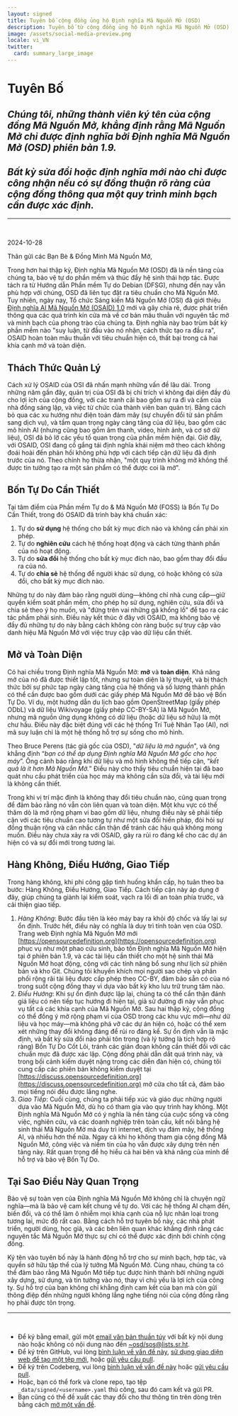 ```yaml
---
layout: signed
title: Tuyên bố cộng đồng ủng hộ Định nghĩa Mã Nguồn Mở (OSD)
description: Tuyên bố từ cộng đồng ủng hộ Định nghĩa Mã Nguồn Mở (OSD) phiên bản 1.9
image: /assets/social-media-preview.png
locale: vi_VN
twitter:
  card: summary_large_image
---
```


# **Tuyên Bố**

## *Chúng tôi, những thành viên ký tên của cộng đồng Mã Nguồn Mở, khẳng định rằng Mã Nguồn Mở chỉ được định nghĩa bởi Định nghĩa Mã Nguồn Mở (OSD) phiên bản 1.9.*

## *Bất kỳ sửa đổi hoặc định nghĩa mới nào chỉ được công nhận nếu có sự đồng thuận rõ ràng của cộng đồng thông qua một quy trình minh bạch cần được xác định.*

---
<br>

2024-10-28

Thân gửi các Bạn Bè & Đồng Minh Mã Nguồn Mở,

Trong hơn hai thập kỷ, Định nghĩa Mã Nguồn Mở (OSD) đã là nền tảng của chúng ta, bảo vệ tự do phần mềm và thúc đẩy hệ sinh thái hợp tác. Được tách ra từ Hướng dẫn Phần mềm Tự do Debian (DFSG), nhưng đến nay vẫn phù hợp với chúng, OSD đã liên tục đặt ra tiêu chuẩn cho Mã Nguồn Mở. Tuy nhiên, ngày nay, Tổ chức Sáng kiến Mã Nguồn Mở (OSI) đã giới thiệu [Định nghĩa AI Mã Nguồn Mở (OSAID) 1.0](https://opensource.org/ai/open-source-ai-definition) mới và gây chia rẽ, được phát triển thông qua các quá trình kín cửa mà về cơ bản mâu thuẫn với nguyên tắc mở và minh bạch của phong trào của chúng ta. Định nghĩa này bao trùm bất kỳ phần mềm nào "suy luận, từ đầu vào nó nhận, cách thức tạo ra đầu ra", OSAID hoàn toàn mâu thuẫn với tiêu chuẩn hiện có, thất bại trong cả hai khía cạnh mở và toàn diện.

## Thách Thức Quản Lý

Cách xử lý OSAID của OSI đã nhấn mạnh những vấn đề lâu dài. Trong những năm gần đây, quản trị của OSI đã bị chỉ trích vì không đại diện đầy đủ cho lợi ích của cộng đồng, với các tranh cãi bao gồm sự ra đi và cấm của nhà đồng sáng lập, và việc từ chức của thành viên ban quản trị. Bằng cách bỏ qua các xu hướng như điện toán đám mây (sự chuyển đổi từ sản phẩm sang dịch vụ), và tầm quan trọng ngày càng tăng của dữ liệu, bao gồm các mô hình AI (nhưng cũng bao gồm âm thanh, video, hình ảnh, và cơ sở dữ liệu), OSI đã bỏ lỡ các yếu tố quan trọng của phần mềm hiện đại. Giờ đây, với OSAID, OSI đang cố gắng tái định nghĩa khái niệm mở theo cách không đoái hoài đến phản hồi không phù hợp với cách tiếp cận dữ liệu đã định trước của nó. Theo chính họ thừa nhận, "một quy trình không mở không thể được tin tưởng tạo ra một sản phẩm có thể được coi là mở".

## Bốn Tự Do Cần Thiết

Tại tâm điểm của Phần mềm Tự do & Mã Nguồn Mở (FOSS) là Bốn Tự Do Cần Thiết, trong đó OSAID đã trình bày khá chuẩn xác:

1. Tự do **sử dụng** hệ thống cho bất kỳ mục đích nào và không cần phải xin phép.
2. Tự do **nghiên cứu** cách hệ thống hoạt động và cách từng thành phần của nó hoạt động.
3. Tự do **sửa đổi** hệ thống cho bất kỳ mục đích nào, bao gồm thay đổi đầu ra của nó.
4. Tự do **chia sẻ** hệ thống để người khác sử dụng, có hoặc không có sửa đổi, cho bất kỳ mục đích nào.

Những tự do này đảm bảo rằng người dùng—không chỉ nhà cung cấp—giữ quyền kiểm soát phần mềm, cho phép họ sử dụng, nghiên cứu, sửa đổi và chia sẻ theo ý họ muốn, và "đứng trên vai những gã khổng lồ" để tạo ra các tác phẩm phái sinh. Điều này kết thúc ở đây với OSAID, mà không bảo vệ đầy đủ những tự do này bằng cách không còn ràng buộc sự truy cập vào danh hiệu Mã Nguồn Mở với việc truy cập vào dữ liệu cần thiết.

## Mở và Toàn Diện

Có hai chiều trong Định nghĩa Mã Nguồn Mở: **mở** và **toàn diện**. Khả năng mở của nó đã được thiết lập tốt, nhưng sự toàn diện là lý thuyết, và bị thách thức bởi sự phức tạp ngày càng tăng của hệ thống và số lượng thành phần có thể cần được bao gồm dưới các giấy phép Mã Nguồn Mở để bảo vệ Bốn Tự Do. Ví dụ, một hướng dẫn du lịch bao gồm OpenStreetMap (giấy phép ODbL) và dữ liệu Wikivoyage (giấy phép CC-BY-SA) là Mã Nguồn Mở, nhưng mã nguồn ứng dụng không có dữ liệu (hoặc dữ liệu sở hữu) là một chư hầu. Điều này đặc biệt đúng với các hệ thống Trí Tuệ Nhân Tạo (AI), nơi mã suy luận chỉ là một hệ thống hỗ trợ sự sống cho mô hình.

Theo Bruce Perens (tác giả gốc của OSD), "*dữ liệu là mã nguồn*", và ông khẳng định “*bạn có thể áp dụng Định nghĩa Mã Nguồn Mở gốc cho học máy*”. Ông cảnh báo rằng khi dữ liệu và mô hình không thể tiếp cận, “*kết quả là ít hơn Mã Nguồn Mở.*” Điều này cho thấy tiêu chuẩn hiện tại đã bao quát nhu cầu phát triển của học máy mà không cần sửa đổi, và tài liệu mới là không cần thiết.

Trong khi vị trí mặc định là không thay đổi tiêu chuẩn nào, cũng quan trọng để đảm bảo rằng nó vẫn còn liên quan và toàn diện. Một khu vực có thể thăm dò là mở rộng phạm vi bao gồm dữ liệu, nhưng điều này sẽ phải tiếp cận với các tiêu chuẩn cao tương tự như một sửa đổi hiến pháp, đòi hỏi sự đồng thuận rộng và cân nhắc cẩn thận để tránh các hậu quả không mong muốn. Điều này chưa xảy ra với OSAID, gây ra rủi ro đáng kể cho các dự án hiện có và sự đổi mới trong tương lai.

## Hàng Không, Điều Hướng, Giao Tiếp

Trong hàng không, khi phi công gặp tình huống khẩn cấp, họ tuân theo ba bước: Hàng Không, Điều Hướng, Giao Tiếp. Cách tiếp cận này áp dụng ở đây, giúp chúng ta giành lại kiểm soát, vạch ra lối đi an toàn phía trước, và cải thiện giao tiếp.

1. *Hàng Không*: Bước đầu tiên là kéo máy bay ra khỏi độ chốc và lấy lại sự ổn định. Trước hết, điều này có nghĩa là duy trì tính toàn vẹn của OSD. Trang web Định nghĩa Mã Nguồn Mở mới [https://opensourcedefinition.org](https://opensourcedefinition.org) phục vụ như một phao cứu sinh, bảo tồn Định nghĩa Mã Nguồn Mở hiện tại ở phiên bản 1.9, và các tài liệu cần thiết cho một hệ sinh thái Mã Nguồn Mở hoạt động, cộng với các tính năng bổ sung như lịch sử phiên bản và kho Git. Chúng tôi khuyến khích mọi người sao chép và phân phối rộng rãi tài liệu được cấp phép theo CC-BY, đảm bảo sẵn có của nó trong suốt cộng đồng thay vì dựa vào bất kỳ kho lưu trữ trung tâm nào.
2. *Điều Hướng*: Khi sự ổn định được lập lại, chúng ta có thể cẩn thận đánh giá liệu có nên tiếp tục hướng đi hiện tại, giả sử đường đi này vẫn phục vụ tất cả các khía cạnh của Mã Nguồn Mở. Sau hai thập kỷ, cộng đồng có thể đồng ý mở rộng phạm vi của OSD trong các khu vực mới—như dữ liệu và học máy—mà không phá vỡ các dự án hiện có, hoặc có thể xem xét những thay đổi không đáng để rủi ro đáng kể. Sự ổn định vẫn là mặc định, và bất kỳ sửa đổi nào phải tôn trọng (và lý tưởng là tích hợp rõ ràng) Bốn Tự Do Cốt Lõi, tránh các gián đoạn không cần thiết đối với các chuẩn mực đã được xác lập. Cộng đồng phải dẫn dắt quá trình này, và trong bối cảnh kiểm duyệt nặng trong các diễn đàn hiện có, chúng tôi cung cấp các phiên bản không kiểm duyệt tại [https://discuss.opensourcedefinition.org](https://discuss.opensourcedefinition.org) mở cửa cho tất cả, đảm bảo mọi tiếng nói đều được lắng nghe.
3. *Giao Tiếp*: Cuối cùng, chúng ta phải tiếp xúc và giáo dục những người dựa vào Mã Nguồn Mở, dù họ có tham gia vào quy trình hay không. Một Định nghĩa Mã Nguồn Mở có ý nghĩa là nền tảng của cuộc sống và công việc, nghiên cứu, và các doanh nghiệp trên toàn cầu, kết nối bằng hệ sinh thái Mã Nguồn Mở mà duy trì internet, dịch vụ đám mây, hệ thống AI, và nhiều hơn thế nữa. Ngay cả khi họ không tham gia cộng đồng Mã Nguồn Mở, công việc và niềm tin của họ vẫn được xây dựng trên nền tảng này. Rất quan trọng để họ hiểu cả hai bên và khả năng của mình để hỗ trợ và bảo vệ Bốn Tự Do.

## Tại Sao Điều Này Quan Trọng

Bảo vệ sự toàn vẹn của Định nghĩa Mã Nguồn Mở không chỉ là chuyện ngữ nghĩa—mà là bảo vệ cam kết chung về tự do. Với các hệ thống AI chạm đến, biến đổi, và có thể làm ô nhiễm mọi khía cạnh của nỗ lực nhân loại trong tương lai, mức độ rất cao. Bằng cách hỗ trợ tuyên bố này, các nhà phát triển, người dùng, học giả, và các bên liên quan khác khẳng định rằng các nguyên tắc Mã Nguồn Mở thực sự chỉ có thể được xác định bởi chính cộng đồng.

Ký tên vào tuyên bố này là hành động hỗ trợ cho sự minh bạch, hợp tác, và quyền sở hữu tập thể của lý tưởng Mã Nguồn Mở. Cùng nhau, chúng ta có thể đảm bảo rằng Mã Nguồn Mở tiếp tục được hình thành bởi những người xây dựng, sử dụng, và tin tưởng vào nó, thay vì chủ yếu là lợi ích của công ty. Sự hỗ trợ của bạn không chỉ khẳng định cam kết của bạn mà còn gửi thông điệp đến những người không lắng nghe tiếng nói của cộng đồng rằng họ phải được tôn trọng.

---
<br>

- Để ký bằng email, gửi một [email văn bản thuần túy](https://useplaintext.email/) với bất kỳ nội dung nào hoặc không có nội dung nào đến [~osd/sos@lists.sr.ht](mailto:~osd/sos@lists.sr.ht).
- Để ký trên GitHub, vui lòng [bình luận về vấn đề này](https://github.com/OpenSourceDefinition/SaveOpenSource/issues/1), [sử dụng giao diện web để tạo một tệp mới](https://github.com/OpenSourceDefinition/SaveOpenSource/new/master/_data/signed), hoặc [gửi yêu cầu pull](https://github.com/OpenSourceDefinition/SaveOpenSource/pulls).
- Để ký trên Codeberg, vui lòng [bình luận về vấn đề này](https://codeberg.org/osd/sos/issues/1) hoặc [gửi yêu cầu pull](https://codeberg.org/osd/sos/pulls).
- Hoặc, bạn có thể fork và clone repo, tạo tệp `_data/signed/<username>.yaml` thủ công, sau đó cam kết và gửi PR.
- Bạn cũng có thể đề xuất các thay đổi cho thư thông tin trên dòng trên bằng cách [mở một vấn đề](https://codeberg.org/osd/sos/issues).
